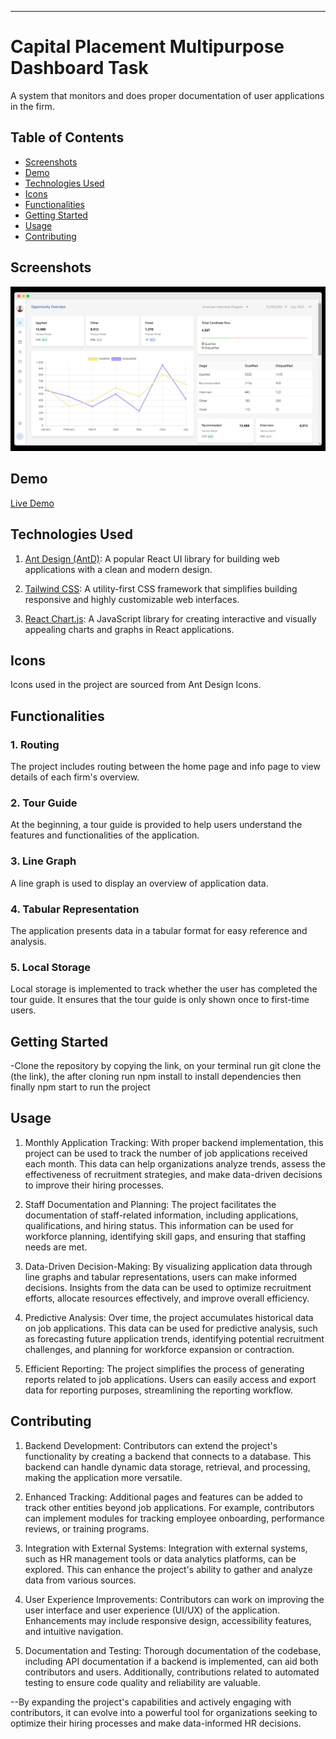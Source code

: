 ---

# Capital Placement Multipurpose Dashboard Task

A system that monitors and does proper documentation of user applications in the firm.

## Table of Contents

- [Screenshots](#screenshots)
- [Demo](#Demo)
- [Technologies Used](#technologies-used)
- [Icons](#icons)
- [Functionalities](#functionalities)
- [Getting Started](#getting-started)
- [Usage](#usage)
- [Contributing](#contributing)

## Screenshots

![Capital Multidashboard screensnhot homescreen](src/assets/app.png)

## Demo

[Live Demo](https://capitalplacementdashboardtask.netlify.app/) 

## Technologies Used

1. [Ant Design (AntD)](https://ant.design/): A popular React UI library for building web applications with a clean and modern design.

2. [Tailwind CSS](https://tailwindcss.com/): A utility-first CSS framework that simplifies building responsive and highly customizable web interfaces.

3. [React Chart.js](https://www.chartjs.org/): A JavaScript library for creating interactive and visually appealing charts and graphs in React applications.

## Icons

Icons used in the project are sourced from Ant Design Icons.

## Functionalities

### 1. Routing

The project includes routing between the home page and info page to view details of each firm's overview.

### 2. Tour Guide

At the beginning, a tour guide is provided to help users understand the features and functionalities of the application.

### 3. Line Graph

A line graph is used to display an overview of application data.

### 4. Tabular Representation

The application presents data in a tabular format for easy reference and analysis.

### 5. Local Storage

Local storage is implemented to track whether the user has completed the tour guide. It ensures that the tour guide is only shown once to first-time users.

## Getting Started

-Clone the repository by copying the link, on your terminal run git clone the (the link), the after cloning run npm install to install dependencies then finally npm start to run the project

## Usage

1. Monthly Application Tracking: With proper backend implementation, this project can be used to track the number of job applications received each month. This data can help organizations analyze trends, assess the effectiveness of recruitment strategies, and make data-driven decisions to improve their hiring processes.

2. Staff Documentation and Planning: The project facilitates the documentation of staff-related information, including applications, qualifications, and hiring status. This information can be used for workforce planning, identifying skill gaps, and ensuring that staffing needs are met.

3. Data-Driven Decision-Making: By visualizing application data through line graphs and tabular representations, users can make informed decisions. Insights from the data can be used to optimize recruitment efforts, allocate resources effectively, and improve overall efficiency.

4. Predictive Analysis: Over time, the project accumulates historical data on job applications. This data can be used for predictive analysis, such as forecasting future application trends, identifying potential recruitment challenges, and planning for workforce expansion or contraction.

5. Efficient Reporting: The project simplifies the process of generating reports related to job applications. Users can easily access and export data for reporting purposes, streamlining the reporting workflow.

## Contributing

1. Backend Development: Contributors can extend the project's functionality by creating a backend that connects to a database. This backend can handle dynamic data storage, retrieval, and processing, making the application more versatile.

2. Enhanced Tracking: Additional pages and features can be added to track other entities beyond job applications. For example, contributors can implement modules for tracking employee onboarding, performance reviews, or training programs.

3. Integration with External Systems: Integration with external systems, such as HR management tools or data analytics platforms, can be explored. This can enhance the project's ability to gather and analyze data from various sources.

4. User Experience Improvements: Contributors can work on improving the user interface and user experience (UI/UX) of the application. Enhancements may include responsive design, accessibility features, and intuitive navigation.

5. Documentation and Testing: Thorough documentation of the codebase, including API documentation if a backend is implemented, can aid both contributors and users. Additionally, contributions related to automated testing to ensure code quality and reliability are valuable.

--By expanding the project's capabilities and actively engaging with contributors, it can evolve into a powerful tool for organizations seeking to optimize their hiring processes and make data-informed HR decisions.
